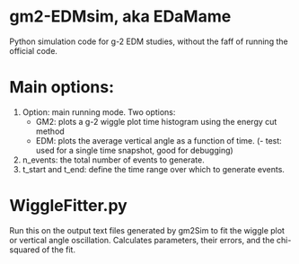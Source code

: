 # gm2-EDMsim, aka EDaMame

Python simulation code for g-2 EDM studies, without the faff of running the official code. 

# Main options: 
1. Option: main running mode. Two options:
      - GM2: plots a g-2 wiggle plot time histogram using the energy cut method
      - EDM: plots the average vertical angle as a function of time. 
     (- test: used for a single time snapshot, good for debugging)
2. n_events: the total number of events to generate. 
3. t_start and t_end: define the time range over which to generate events. 

# WiggleFitter.py

Run this on the output text files generated by gm2Sim to fit the wiggle plot or vertical angle oscillation. Calculates parameters, their errors, and the chi-squared of the fit. 



